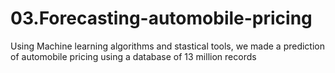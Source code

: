 # 03.Forecasting-automobile-pricing
Using Machine learning algorithms and stastical tools, we made a prediction of automobile pricing using a database of 13 million records
